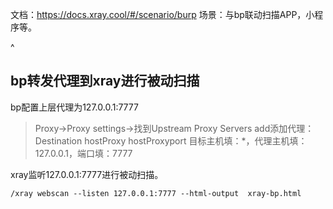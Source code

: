 文档：<https://docs.xray.cool/#/scenario/burp>
场景：与bp联动扫描APP，小程序等。

^
## **bp转发代理到xray进行被动扫描**
bp配置上层代理为127.0.0.1:7777
>Proxy->Proxy settings->找到Upstream Proxy Servers
   add添加代理：Destination hostProxy hostProxyport
   目标主机填：*，代理主机填：127.0.0.1，端口填：7777

xray监听127.0.0.1:7777进行被动扫描。
```
/xray webscan --listen 127.0.0.1:7777 --html-output  xray-bp.html
```
